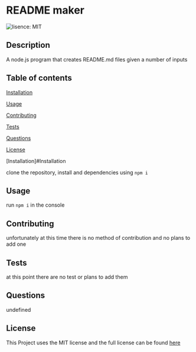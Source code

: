 # README maker 
  ![lisence: MIT](https://img.shields.io/github/license//TheEpicHamster/README-creator)

  ## Description

  A node.js program that creates README.md files given a number of inputs

  ## Table of contents
  
  [Installation](#Installation)
  
  [Usage](#Usage)
  
  [Contributing](#Contributing)
  
  [Tests](#Tests)
  
  [Questions](#Questions)
  
  [License](#License)
  
  [Installation]#Installation

  clone the repository, install and dependencies using `npm i`
  
  ## Usage

  run `npm i` in the console
  
  ## Contributing

  unfortunately at this time there is no method of contribution and no plans to add one
  
  ## Tests

  at this point there are no test or plans to add them
  
  ## Questions

  undefined
  
  ## License

  This Project uses the MIT license and the full license can be found [here](./LICENSE)
